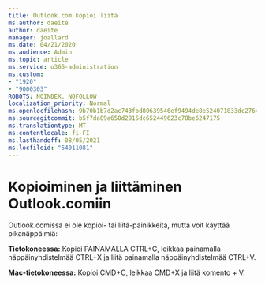 ```yaml
---
title: Outlook.com kopioi liitä
ms.author: daeite
author: daeite
manager: joallard
ms.date: 04/21/2020
ms.audience: Admin
ms.topic: article
ms.service: o365-administration
ms.custom:
- "1920"
- "9000303"
ROBOTS: NOINDEX, NOFOLLOW
localization_priority: Normal
ms.openlocfilehash: 9b70b1b7d2ac743fbd80639546ef9494de8e524071833dc276403391c560bb6a
ms.sourcegitcommit: b5f7da89a650d2915dc652449623c78be6247175
ms.translationtype: MT
ms.contentlocale: fi-FI
ms.lasthandoff: 08/05/2021
ms.locfileid: "54011081"
---
```

# <a name="copy-and-paste-in-outlookcom"></a>Kopioiminen ja liittäminen Outlook.comiin

Outlook.comissa ei ole kopioi- tai liitä-painikkeita, mutta voit käyttää pikanäppäimiä:

**Tietokoneessa:** Kopioi PAINAMALLA CTRL+C, leikkaa painamalla näppäinyhdistelmää CTRL+X ja liitä painamalla näppäinyhdistelmää CTRL+V.

**Mac-tietokoneessa:** Kopioi CMD+C, leikkaa CMD+X ja liitä komento + V.